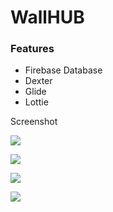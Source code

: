 

# WallHUB


### Features

* Firebase Database
* Dexter
* Glide
* Lottie


Screenshot

![](https://i.resmim.net/oaNPT.jpg)

![](https://i.resmim.net/oavrc.jpg)

![](https://i.resmim.net/oaMpr.jpg)

![](https://i.resmim.net/oaZd7.jpg)

